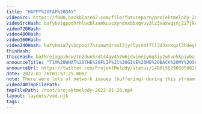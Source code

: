 ```yaml
---
title: "HAPPY%20FAP%20DAY"
videoSrc: https://f000.backblazeb2.com/file/futureporn/projektmelody-2022-01-26.mp4
videoSrcHash: bafybeigppdhrhlucblzamkuucxyndnxbbxqvuv3lz3vaxwqjmj2i7jkeiu?filename=projektmelody-chaturbate-20220126T015725Z-source.mp4
video720Hash: 
video480Hash: 
video360Hash: 
video240Hash: bafybeia7yvhcpoql7hzonwtdrxml3jyr5ycn4f7ll3d3xrxqzl3hdeghmi?filename=projektmelody-chaturbate-20220126T015725Z-240p.mp4
thinHash: 
thiccHash: bafkreiagpi6cwztn2dun5rdt44gy457m6idvimeiy6q3iy2whve5kpiyba?filename=20220126T015725Z-thicc.jpg
announceTitle: "T1M%20WHAT%20THE%20FLIP%21%20GIVE%20ME%20BACK%20MY%20SHIRT%21%21%21%21%21%20%20i%27m%20live%3A"
announceUrl: https://twitter.com/ProjektMelody/status/1486156290585882626
date: 2022-01-26T01:57:25.000Z
note: There were lots of network issues (buffering) during this stream due to Melody's Live2D setup
video240TmpFilePath: 
tmpFilePath: /root/projektmelody-2022-01-26.mp4
layout: layouts/vod.njk
tags:
---
```

